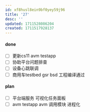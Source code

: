```yaml
---
id: xf8husl8ein9bf0yey59j96
title: '27'
desc: ''
updated: 1711528086204
created: 1711517928137
---
```


#### done
- [ ] 更新cs11 avm testapp
- [ ] 协助平台问题排查
- [ ] 设备心跳联调
- [ ] 商用车testbed gsr bsd 工程编译通过

#### plan
- [ ] 平台端服务 可视化任务面板
- [ ] avm testapp avm 调用模块 进程化